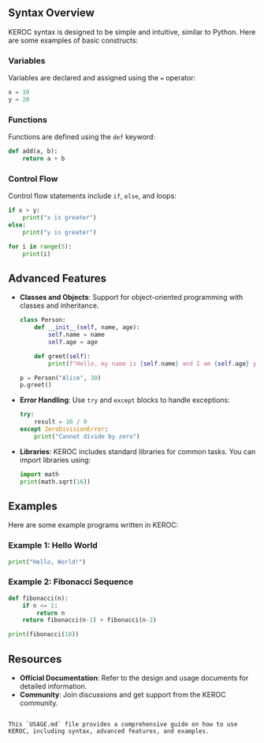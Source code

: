 ## Syntax Overview

KEROC syntax is designed to be simple and intuitive, similar to Python. Here are some examples of basic constructs:

### Variables

Variables are declared and assigned using the `=` operator:

```python
x = 10
y = 20
```

### Functions

Functions are defined using the `def` keyword:

```python
def add(a, b):
    return a + b
```

### Control Flow

Control flow statements include `if`, `else`, and loops:

```python
if x > y:
    print("x is greater")
else:
    print("y is greater")

for i in range(5):
    print(i)
```

## Advanced Features

- **Classes and Objects**: Support for object-oriented programming with classes and inheritance.

  ```python
  class Person:
      def __init__(self, name, age):
          self.name = name
          self.age = age

      def greet(self):
          print(f"Hello, my name is {self.name} and I am {self.age} years old.")

  p = Person("Alice", 30)
  p.greet()
  ```

- **Error Handling**: Use `try` and `except` blocks to handle exceptions:

  ```python
  try:
      result = 10 / 0
  except ZeroDivisionError:
      print("Cannot divide by zero")
  ```

- **Libraries**: KEROC includes standard libraries for common tasks. You can import libraries using:

  ```python
  import math
  print(math.sqrt(16))
  ```

## Examples

Here are some example programs written in KEROC:

### Example 1: Hello World

```python
print("Hello, World!")
```

### Example 2: Fibonacci Sequence

```python
def fibonacci(n):
    if n <= 1:
        return n
    return fibonacci(n-1) + fibonacci(n-2)

print(fibonacci(10))
```

## Resources

- **Official Documentation**: Refer to the design and usage documents for detailed information.
- **Community**: Join discussions and get support from the KEROC community.
```

This `USAGE.md` file provides a comprehensive guide on how to use KEROC, including syntax, advanced features, and examples.